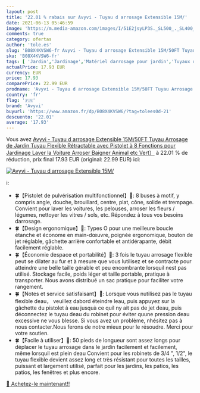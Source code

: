 ```yaml
---
layout: post
title: '22.01 % rabais sur Avyvi - Tuyau d arrosage Extensible 15M/'
date: 2021-06-13 05:46:59
image: 'https://m.media-amazon.com/images/I/51E2jsyLP3S._SL500_._SL400_.jpg'
comments: true
category: ofertas
author: 'tole.es'
slug: 'B08X4KVSW6-fr Avyvi - Tuyau d arrosage Extensible 15M/50FT Tuyau...'
sku: 'B08X4KVSW6-fr'
tags: [ 'Jardin','Jardinage','Matériel darrosage pour jardin','Tuyaux darrosage','Tuyaux et accessoires darrosage','avyvi', ]
actualPrice: 17.93 EUR
currency: EUR
price: 17.93
comparePrice: 22.99 EUR
prodname: 'Avyvi - Tuyau d arrosage Extensible 15M/50FT Tuyau Arrosage de Jardin Tuyau Flexible Rétractable avec Pistolet à 8 Fonctions pour Jardinage Laver la Voiture Arroser Baigner Animal etc Vert）'
country: 'fr'
flag: '🇫🇷'
brand: 'Avyvi'
buyurl: 'https://www.amazon.fr/dp/B08X4KVSW6/?tag=tolees0d-21'
descuento: '22.01'
average: '17.93'
---
```


Vous avez [Avyvi - Tuyau d arrosage Extensible 15M/50FT Tuyau Arrosage de Jardin Tuyau Flexible Rétractable avec Pistolet à 8 Fonctions pour Jardinage Laver la Voiture Arroser Baigner Animal etc Vert）](https://www.amazon.fr/dp/B08X4KVSW6/?tag=tolees0d-21)  à  22.01 % de réduction, prix final  17.93 EUR (original: 22.99 EUR) ici:

[![Avyvi - Tuyau d arrosage Extensible 15M/](https://m.media-amazon.com/images/I/51E2jsyLP3S._SL500_._SL400_.jpg)](https://www.amazon.fr/dp/B08X4KVSW6/?tag=tolees0d-21)

ℹ️:

- 🍀【Pistolet de pulvérisation multifonctionnel】🏡: 8 buses à motif, y compris angle, douche, brouillard, centre, plat, cône, solide et trempage. Convient pour laver les voitures, les pelouses, arroser les fleurs / légumes, nettoyer les vitres / sols, etc. Répondez à tous vos besoins darrosage.
- 🍀【Design ergonomique】🏡: Types O pour une meilleure boucle étanche et économe en main-dœuvre, poignée ergonomique, bouton de jet réglable, gâchette arrière confortable et antidérapante, débit facilement réglable.
- 🍀【Économie despace et portabilité】🏡: 3 fois le tuyau arrosage flexible peut se dilater au fur et à mesure que vous lutilisez et se contracte pour atteindre une belle taille gérable et peu encombrante lorsquil nest pas utilisé. Stockage facile, poids léger et taille portable, pratique à transporter. Nous avons distribué un sac pratique pour faciliter votre rangement.
- 🍀【Notes et service satisfaisant】🏡: Lorsque vous nutilisez pas le tuyau flexible deau， veuillez dabord éteindre leau, puis appuyez sur la gâchette du pistolet à eau jusquà ce quil ny ait pas de jet deau, puis déconnectez le tuyau deau du robinet pour éviter quune pression deau excessive ne vous blesse. Si vous avez un problème, nhésitez pas à nous contacter.Nous ferons de notre mieux pour le résoudre. Merci pour votre soutien.
- 🍀【Facile à utiliser】🏡: 50 pieds de longueur sont assez longs pour déplacer le tuyau arrosage dans le jardin facilement et facilement, même lorsquil est plein deau Convient pour les robinets de 3/4 ", 1/2", le tuyau flexible devient assez long et très résistant pour toutes les tailles, puissant et largement utilisé, parfait pour les jardins, les patios, les patios, les fenêtres et plus encore.

[🛒 Achetez-le maintenant!!](https://www.amazon.fr/dp/B08X4KVSW6/?tag=tolees0d-21)
